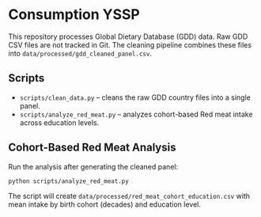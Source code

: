 # Consumption YSSP

This repository processes Global Dietary Database (GDD) data. Raw GDD CSV files are not tracked in Git. The cleaning pipeline combines these files into `data/processed/gdd_cleaned_panel.csv`.

## Scripts

- `scripts/clean_data.py` – cleans the raw GDD country files into a single panel.
- `scripts/analyze_red_meat.py` – analyzes cohort-based Red meat intake across education levels.

## Cohort-Based Red Meat Analysis

Run the analysis after generating the cleaned panel:

```bash
python scripts/analyze_red_meat.py
```

The script will create `data/processed/red_meat_cohort_education.csv` with mean intake by birth cohort (decades) and education level.
